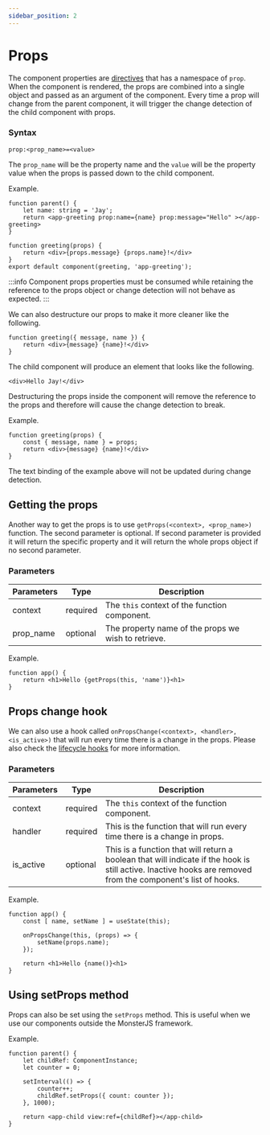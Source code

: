 ```yaml
---
sidebar_position: 2
---
```


# Props

The component properties are [directives](/docs/main-concept/directives) that has a namespace of `prop`.
When the component is rendered, the props are combined into a single object and passed as an argument of the component.
Every time a prop will change from the parent component, it will trigger the change detection of the child component with props.

### Syntax

```tsx
prop:<prop_name>=<value>
```

The `prop_name` will be the property name and the `value` will be the property value when the props is passed down to the child component.

Example.

```tsx title="Parent component"
function parent() {
    let name: string = 'Jay';
    return <app-greeting prop:name={name} prop:message="Hello" ></app-greeting>
}
```

```tsx title="Child component"
function greeting(props) {
    return <div>{props.message} {props.name}!</div>
}
export default component(greeting, 'app-greeting');
```

:::info
Component props properties must be consumed while retaining the reference to the props object or change detection will not behave as expected.
:::

We can also destructure our props to make it more cleaner like the following.

```tsx
function greeting({ message, name }) {
    return <div>{message} {name}!</div>
}
```

The child component will produce an element that looks like the following.

```tsx
<div>Hello Jay!</div>
```

Destructuring the props inside the component will remove the reference to the props and therefore will cause the change detection to break.

Example.

```tsx
function greeting(props) {
    const { message, name } = props;
    return <div>{message} {name}!</div>
}
```

The text binding of the example above will not be updated during change detection.

## Getting the props

Another way to get the props is to use `getProps(<context>, <prop_name>)` function.
The second parameter is optional.
If second parameter is provided it will return the specific property and it will return the whole props object if no second parameter.

### Parameters

| Parameters | Type | Description |
| --- | --- | --- |
| context | required | The `this` context of the function component. |
| prop_name | optional | The property name of the props we wish to retrieve. |

Example.

```tsx
function app() {
    return <h1>Hello {getProps(this, 'name')}<h1>
}
```

## Props change hook

We can also use a hook called `onPropsChange(<context>, <handler>, <is_active>)` that will run every time there is a change in the props.
Please also check the [lifecycle hooks](/docs/main-concept/lifecycle-hooks) for more information.

### Parameters

| Parameters | Type | Description |
| --- | --- | --- |
| context | required | The `this` context of the function component. |
| handler | required | This is the function that will run every time there is a change in props. |
| is_active | optional | This is a function that will return a boolean that will indicate if the hook is still active. Inactive hooks are removed from the component's list of hooks. |

Example.

```tsx
function app() {
    const [ name, setName ] = useState(this);

    onPropsChange(this, (props) => {
        setName(props.name);
    });

    return <h1>Hello {name()}<h1>
}
```

## Using setProps method

Props can also be set using the `setProps` method.
This is useful when we use our components outside the MonsterJS framework.

Example.

```tsx
function parent() {
    let childRef: ComponentInstance;
    let counter = 0;

    setInterval(() => {
        counter++;
        childRef.setProps({ count: counter });
    }, 1000);

    return <app-child view:ref={childRef}></app-child>
}
```
